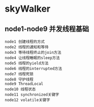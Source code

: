 # skyWalker

## node1-node9 并发线程基础
    node1 创建线程的方式
    node2 线程的通知和等待
    node3 等待线程终止的join方法
    node4 让线程睡眠的sleep方法
    node5 线程的yield方法
    node6 线程的interrupted方法
    node7 线程死锁
    node8 守护线程
    node9 ThreadLocal
    node10 线程状态
    node11 synchronized关键字
    node12 volatile关键字